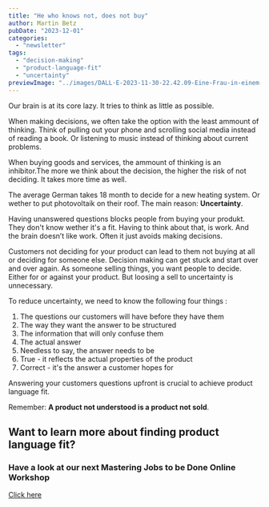 ```yaml
---
title: "He who knows not, does not buy"
author: Martin Betz
pubDate: "2023-12-01"
categories:
  - "newsletter"
tags:
  - "decision-making"
  - "product-language-fit"
  - "uncertainty"
previewImage: "../images/DALL·E-2023-11-30-22.42.09-Eine-Frau-in-einem-Business-Kleid-steht-in-einem-Laden-und-versucht-sich-zwischen-zwei-Produkten-zu-entscheiden.-Ihr-Gesichtsausdruck-zeigt-Verwirrun.png"
---
```


Our brain is at its core lazy. It tries to think as little as possible.

When making decisions, we often take the option with the least ammount of thinking. Think of pulling out your phone and scrolling social media instead of reading a book. Or listening to music instead of thinking about current problems.

When buying goods and services, the ammount of thinking is an inhibitor.The more we think about the decision, the higher the risk of not deciding. It takes more time as well. 

The average German takes 18 month to decide for a new heating system. Or wether to put photovoltaik on their roof. The main reason: **Uncertainty**.

Having unanswered questions blocks people from buying your produkt. They don't know wether it's a fit. Having to think about that, is work. And the brain doesn’t like work. Often it just avoids making decisions.

Customers not deciding for your product can lead to them not buying at all or deciding for someone else. Decision making can get stuck and start over and over again. As someone selling things, you want people to decide. Either for or against your product. But loosing a sell to uncertainty is unnecessary.

To reduce uncertainty, we need to know the following four things :

1. The questions our customers will have before they have them
2. The way they want the answer to be structured
3. The information that will only confuse them
4. The actual answer
5. Needless to say, the answer needs to be
6. True - it reflects the actual properties of the product
7. Correct - it's the answer a customer hopes for

Answering your customers questions upfront is crucial to achieve product language fit.

Remember: **A product not understood is a product not sold**.

## Want to learn more about finding product language fit?

### Have a look at our next Mastering Jobs to be Done Online Workshop

[Click here](https://utxo.solutions/services/mastering-jobs-to-be-done-online-workshop/)
